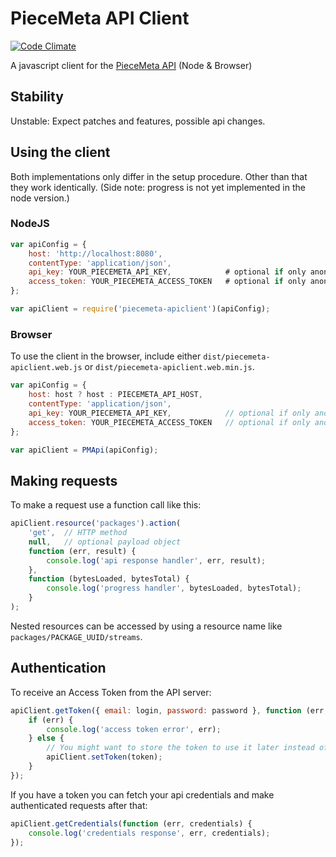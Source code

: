 # PieceMeta API Client

[![Code Climate](https://codeclimate.com/github/PieceMeta/node-piecemeta-apiclient/badges/gpa.svg)](https://codeclimate.com/github/PieceMeta/node-piecemeta-apiclient)

A javascript client for the [PieceMeta API](http://github.com/PieceMeta/piecemeta-api) (Node & Browser)


## Stability

Unstable: Expect patches and features, possible api changes.

## Using the client

Both implementations only differ in the setup procedure. Other than that they work identically. (Side note: progress is not yet implemented in the node version.)

### NodeJS

```javascript
var apiConfig = {
    host: 'http://localhost:8080',
    contentType: 'application/json',
    api_key: YOUR_PIECEMETA_API_KEY,            # optional if only anonymous requests
    access_token: YOUR_PIECEMETA_ACCESS_TOKEN   # optional if only anonymous requests
};

var apiClient = require('piecemeta-apiclient')(apiConfig);
```

### Browser

To use the client in the browser, include either `dist/piecemeta-apiclient.web.js` or `dist/piecemeta-apiclient.web.min.js`.

```javascript
var apiConfig = {
    host: host ? host : PIECEMETA_API_HOST,
    contentType: 'application/json',
    api_key: YOUR_PIECEMETA_API_KEY,            // optional if only anonymous requests
    access_token: YOUR_PIECEMETA_ACCESS_TOKEN   // optional if only anonymous requests
};

var apiClient = PMApi(apiConfig);
```

## Making requests

To make a request use a function call like this:

```javascript
apiClient.resource('packages').action(
    'get',  // HTTP method
    null,   // optional payload object
    function (err, result) {
        console.log('api response handler', err, result);
    },
    function (bytesLoaded, bytesTotal) {
        console.log('progress handler', bytesLoaded, bytesTotal);
    }
);
```

Nested resources can be accessed by using a resource name like `packages/PACKAGE_UUID/streams`.

## Authentication

To receive an Access Token from the API server:

```javascript
apiClient.getToken({ email: login, password: password }, function (err, token) {
    if (err) {
        console.log('access token error', err);
    } else {
        // You might want to store the token to use it later instead of the email/pass combo
        apiClient.setToken(token);
    }
});
```

If you have a token you can fetch your api credentials and make authenticated requests after that:

```javascript
apiClient.getCredentials(function (err, credentials) {
    console.log('credentials response', err, credentials);
});
```

